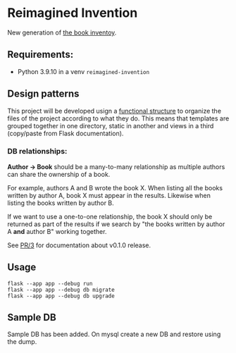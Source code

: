 # Reimagined Invention
New generation of [the book inventoy](https://books.lenore.me).

## Requirements:
- Python 3.9.10 in a venv `reimagined-invention`

## Design patterns
This project will be developed usign a [functional
structure](https://exploreflask.com/en/latest/blueprints.html#functional-structure)
to organize the files of the project according to what they do. This means that
templates are grouped together in one directory, static in another and views in
a third (copy/paste from Flask documentation).

### DB relationships:

 **Author -> Book** should be a many-to-many relationship as multiple authors can
share the ownership of a book.

For example, authors A and B wrote the book X. When listing all the books
written by author A, book X must appear in the results. Likewise when
listing the books written by author B.

If we want to use a one-to-one relationship, the book X should only be
returned as part of the results if we search by "the books written by author
A **and** author B" working together.

See [PR/3](https://github.com/boris/reimagined-invention/pull/3) for
documentation about v0.1.0 release.

## Usage
```
flask --app app --debug run
flask --app app --debug db migrate
flask --app app --debug db upgrade
```

## Sample DB
Sample DB has been added. On mysql create a new DB and restore using the dump.
